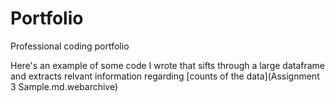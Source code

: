 # Portfolio
Professional coding portfolio

Here's an example of some code I wrote that sifts through a large dataframe and extracts relvant information regarding [counts of the data](Assignment 3 Sample.md.webarchive)



